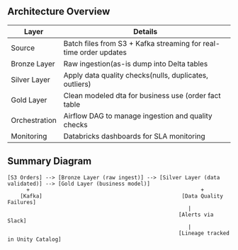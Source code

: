 ## Architecture Overview

|Layer| Details|
|-----|--------|
|Source| Batch files from S3 + Kafka streaming for real-time order updates|
|Bronze Layer| Raw ingestion(as-is dump into Delta tables|
|Silver Layer| Apply data quality checks(nulls, duplicates, outliers)|
|Gold Layer| Clean modeled dta for business use (order fact table | customer dimension)|
|Orchestration| Airflow DAG to manage ingestion and quality checks|
|Monitoring|Databricks dashboards for SLA monitoring|


## Summary Diagram
```
[S3 Orders] --> [Bronze Layer (raw ingest)] --> [Silver Layer (data validated)] --> [Gold Layer (business model)]
      +                                                      +
    [Kafka]                                            [Data Quality Failures]
                                                         |
                                                      [Alerts via Slack]
                                                         |
                                                      [Lineage tracked in Unity Catalog]

```
